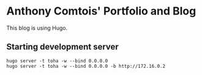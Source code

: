 # Anthony Comtois' Portfolio and Blog

This blog is using Hugo. 

## Starting development server 

```
hugo server -t toha -w --bind 0.0.0.0
hugo server -t toha -w --bind 0.0.0.0 -b http://172.16.0.2  
```
